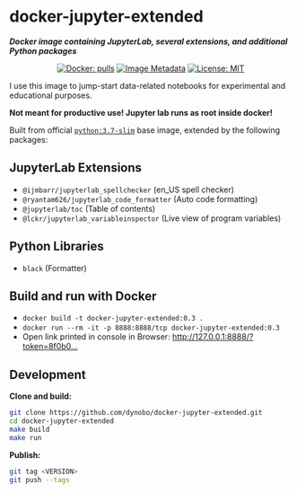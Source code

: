 # docker-jupyter-extended

**_Docker image containing JupyterLab, several extensions, and additional Python packages_**

<p align="center">
<a href="https://hub.docker.com/r/dynobo/docker-jupyter-extended/"><img alt="Docker: pulls" src="https://img.shields.io/docker/pulls/dynobo/docker-jupyter-extended.svg?maxAge=2592000?style=flat-square"></a>
<a href="https://microbadger.com/images/dynobo/docker-jupyter-extended"><img alt="Image Metadata" src="https://images.microbadger.com/badges/image/dynobo/docker-jupyter-extended.svg"></a>
<a href="https://opensource.org/licenses/mit-license.php"><img alt="License: MIT" src="https://badges.frapsoft.com/os/mit/mit.png?v=103"></a>
</p>

I use this image to jump-start data-related notebooks for experimental and educational purposes.

**Not meant for productive use! Jupyter lab runs as root inside docker!**

Built from official [`python:3.7-slim`](https://hub.docker.com/_/python/) base image, extended by the following packages:

## JupyterLab Extensions

- `@ijmbarr/jupyterlab_spellchecker` (en_US spell checker)
- `@ryantam626/jupyterlab_code_formatter` (Auto code formatting)
- `@jupyterlab/toc` (Table of contents)
- `@lckr/jupyterlab_variableinspector` (Live view of program variables)

## Python Libraries

- `black` (Formatter)

## Build and run with Docker

- `docker build -t docker-jupyter-extended:0.3 .`
- `docker run --rm -it -p 8888:8888/tcp docker-jupyter-extended:0.3`
- Open link printed in console in Browser: <http://127.0.0.1:8888/?token=8f0b0...>

## Development

**Clone and build:**

```sh
git clone https://github.com/dynobo/docker-jupyter-extended.git
cd docker-jupyter-extended
make build
make run
```

**Publish:**

```sh
git tag <VERSION>
git push --tags
```

